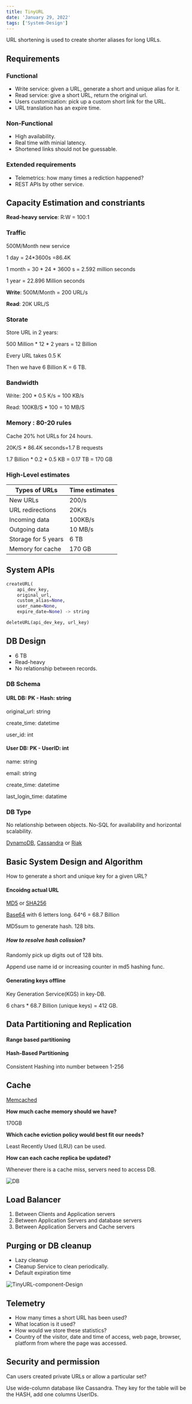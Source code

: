 ```yaml
---
title: TinyURL
date: 'January 29, 2022'
tags: ['System-Design']
---
```


URL shortening is used to create shorter aliases for long URLs.

## Requirements

### Functional

* Write service: given a URL, generate a short and unique alias for it.
* Read service: give a short URL, return the original url.
* Users customization: pick up a custom short link for the URL.
* URL translation has an expire time.

### Non-Functional

* High availability. 
* Real time with minial latency.
* Shortened links should not be guessable. 

### Extended requirements

* Telemetrics: how many times a rediction happened?
* REST APIs by other service.

## Capacity Estimation and constriants

**Read-heavy service**: R:W = 100:1

### Traffic

500M/Month new service

1 day = 24*3600s =86.4K 

1 month = 30 * 24 * 3600 s = 2.592 million seconds

1 year = 22.896 Million seconds

**Write**: 500M/Month = 200 URL/s

**Read**: 20K URL/S

### Storate

Store URL in 2 years:

500 Million * 12 * 2 years =  12 Billion 

Every URL takes 0.5 K

Then we have 6 Billion K = 6 TB.

### Bandwidth

Write: 200 * 0.5 K/s = 100 KB/s

Read: 100KB/S * 100 = 10 MB/S

### Memory : 80-20 rules

Cache 20% hot URLs for 24 hours.

20K/S * 86.4K seconds=1.7 B requests

1.7 Billion * 0.2 * 0.5 KB = 0.17 TB = 170 GB

### High-Level estimates

| Types of URLs       | Time estimates |
| ------------------- | -------------- |
| New URLs            | 200/s          |
| URL redirections    | 20K/s          |
| Incoming data       | 100KB/s        |
| Outgoing data       | 10 MB/s        |
| Storage for 5 years | 6 TB           |
| Memory for cache    | 170 GB         |

## System APIs

```python
createURL(
    api_dev_key, 
    original_url, 
    custom_alias=None, 
    user_name=None, 
    expire_date=None) -> string
```

```python
deleteURL(api_dev_key, url_key)
```

## DB Design

* 6 TB
* Read-heavy
* No relationship between records.

### DB Schema

#### URL DB: PK - Hash: string

original_url: string

create_time: datetime

user_id: int



#### User DB: PK - UserID: int

name: string

email: string

create_time: datetime

last_login_time: datatime



### DB Type

No relationship between objects.  No-SQL for availability and horizontal scalability.

[DynamoDB](https://en.wikipedia.org/wiki/Amazon_DynamoDB), [Cassandra](https://en.wikipedia.org/wiki/Apache_Cassandra) or [Riak](https://en.wikipedia.org/wiki/Riak) 



## Basic System Design and Algorithm

How to generate a short and unique key for a given URL?

#### Encoidng actual URL

[MD5](https://en.wikipedia.org/wiki/MD5) or [SHA256](https://en.wikipedia.org/wiki/SHA-2)

[Base64](https://en.wikipedia.org/wiki/Base64#Base64_table) with 6 letters long. 64^6 = 68.7 Billion

MD5sum to generate hash. 128 bits.

##### How to resolve hash colission?

Randomly pick up digits out of 128 bits.

Append use name id or increasing counter in md5 hashing func.

#### Generating keys offline

Key Generation Service(KGS) in key-DB.

6 chars * 68.7 Billion (unique keys) = 412 GB.

## Data Partitioning and Replication

#### Range based partitioning

#### Hash-Based Partitioning

Consistent Hashing into number between 1-256

## Cache

[Memcached](https://en.wikipedia.org/wiki/Memcached)

**How much cache memory should we have?**

170GB

**Which cache eviction policy would best fit our needs?**

Least Recently Used (LRU) can be used.

**How can each cache replica be updated?**

Whenever there is a cache miss, servers need to access DB.

![DB](../img/Request-flow-tinyURL.png)

## Load Balancer

1. Between Clients and Application servers
2. Between Application Servers and database servers
3. Between Application Servers and Cache servers

## Purging or DB cleanup

* Lazy cleanup
* Cleanup Service to clean periodically.
* Default expiration time

![TinyURL-component-Design](../img/TinyURL-component-Design.png)

## Telemetry

* How many times a short URL has been used?
* What location is it used?
* How would we store these statistics?
* Country of the visitor, date and time of access, web page, browser, platform from where the page was accessed.

## Security and permission

Can users created private URLs or allow a particular set?

Use wide-column database like Cassandra. They key for the table will be the HASH, add one columns UserIDs.